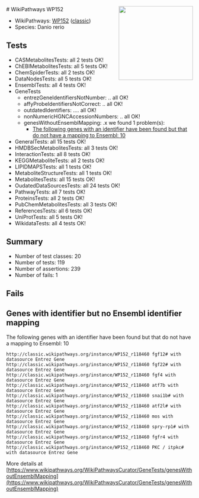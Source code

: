 <img style="float: right; width: 200px" src="https://upload.wikimedia.org/wikipedia/commons/thumb/8/83/Wplogo_with_text_500.png/640px-Wplogo_with_text_500.png" />
# WikiPathways WP152

* WikiPathways: [WP152](https://wikipathways.org/pathways/WP152) ([classic](https://classic.wikipathways.org/instance/WP152))
* Species: Danio rerio
## Tests
* CASMetabolitesTests: all 2 tests OK!
* ChEBIMetabolitesTests: all 5 tests OK!
* ChemSpiderTests: all 2 tests OK!
* DataNodesTests: all 5 tests OK!
* EnsemblTests: all 4 tests OK!
* GeneTests
    * entrezGeneIdentifiersNotNumber: .. all OK!
    * affyProbeIdentifiersNotCorrect: .. all OK!
    * outdatedIdentifiers: .... all OK!
    * nonNumericHGNCAccessionNumbers: .. all OK!
    * genesWithoutEnsemblMapping: .x we found 1 problem(s):
        * [The following genes with an identifier have been found but that do not have a mapping to Ensembl: 10](#c4e5430d)
* GeneralTests: all 15 tests OK!
* HMDBSecMetabolitesTests: all 3 tests OK!
* InteractionTests: all 8 tests OK!
* KEGGMetaboliteTests: all 2 tests OK!
* LIPIDMAPSTests: all 1 tests OK!
* MetaboliteStructureTests: all 1 tests OK!
* MetabolitesTests: all 15 tests OK!
* OudatedDataSourcesTests: all 24 tests OK!
* PathwayTests: all 7 tests OK!
* ProteinsTests: all 2 tests OK!
* PubChemMetabolitesTests: all 3 tests OK!
* ReferencesTests: all 6 tests OK!
* UniProtTests: all 5 tests OK!
* WikidataTests: all 4 tests OK!


## Summary

* Number of test classes: 20
* Number of tests: 119
* Number of assertions: 239
* Number of fails: 1

## Fails

<a name="c4e5430d" />

## Genes with identifier but no Ensembl identifier mapping

The following genes with an identifier have been found but that do not have a mapping to Ensembl: 10
```
http://classic.wikipathways.org/instance/WP152_r118460 fgf12# with datasource Entrez Gene
http://classic.wikipathways.org/instance/WP152_r118460 fgf22# with datasource Entrez Gene
http://classic.wikipathways.org/instance/WP152_r118460 fgf4 with datasource Entrez Gene
http://classic.wikipathways.org/instance/WP152_r118460 atf7b with datasource Entrez Gene
http://classic.wikipathways.org/instance/WP152_r118460 snai1b# with datasource Entrez Gene
http://classic.wikipathways.org/instance/WP152_r118460 atf2l# with datasource Entrez Gene
http://classic.wikipathways.org/instance/WP152_r118460 mos with datasource Entrez Gene
http://classic.wikipathways.org/instance/WP152_r118460 spry-rp1# with datasource Entrez Gene
http://classic.wikipathways.org/instance/WP152_r118460 fgfr4 with datasource Entrez Gene
http://classic.wikipathways.org/instance/WP152_r118460 PKC / itpkc# with datasource Entrez Gene
```

More details at [https://www.wikipathways.org/WikiPathwaysCurator/GeneTests/genesWithoutEnsemblMapping](https://www.wikipathways.org/WikiPathwaysCurator/GeneTests/genesWithoutEnsemblMapping)

